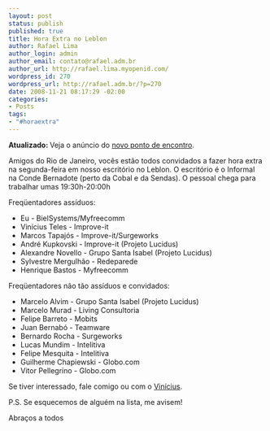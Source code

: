```yaml
--- 
layout: post
status: publish
published: true
title: Hora Extra no Leblon
author: Rafael Lima
author_login: admin
author_email: contato@rafael.adm.br
author_url: http://rafael.lima.myopenid.com/
wordpress_id: 270
wordpress_url: http://rafael.adm.br/?p=270
date: 2008-11-21 08:17:29 -02:00
categories: 
- Posts
tags: 
- "#horaextra"
---
```

<strong>Atualizado: </strong> Veja o an&uacute;ncio do <a href="http://rafael.adm.br/p/novo-ponto-de-encontro-do-hora-extra/">novo ponto de encontro</a>.

Amigos do Rio de Janeiro, voc&ecirc;s est&atilde;o todos convidados a fazer hora extra na segunda-feira em nosso escrit&oacute;rio no Leblon. O escrit&oacute;rio &eacute; o Informal na Conde Bernadote (perto da Cobal e da Sendas). O pessoal chega para trabalhar umas 19:30h-20:00h

Freq&uuml;entadores ass&iacute;duos:
<ul>
	<li>Eu - BielSystems/Myfreecomm</li>
	<li>Vin&iacute;cius Teles - Improve-it</li>
	<li>Marcos Tapaj&oacute;s - Improve-it/Surgeworks</li>
	<li>Andr&eacute; Kupkovski - Improve-it (Projeto Lucidus)</li>
	<li>Alexandre Novello - Grupo Santa Isabel (Projeto Lucidus)</li>
	<li>Sylvestre Mergulh&atilde;o - Redeparede</li>
	<li>Henrique Bastos - Myfreecomm</li>
</ul>
Freq&uuml;entadores n&atilde;o t&atilde;o ass&iacute;duos e convidados:
<ul>
	<li>Marcelo Alvim - Grupo Santa Isabel (Projeto Lucidus)</li>
	<li>Marcelo Murad - Living Consultoria</li>
	<li>Felipe Barreto - Mobits</li>
	<li>Juan Bernab&oacute; - Teamware</li>
	<li>Bernardo Rocha - Surgeworks</li>
	<li>Lucas Mundim - Intelitiva</li>
	<li>Felipe Mesquita - Intelitiva</li>
	<li>Guilherme Chapiewski - Globo.com</li>
	<li>Vitor Pellegrino - Globo.com</li>
</ul>
Se tiver interessado, fale comigo ou com o <a href="http://www.improveit.com.br/empresa/vinicius">Vin&iacute;cius</a>.

P.S. Se esquecemos de algu&eacute;m na lista, me avisem!

Abra&ccedil;os a todos
